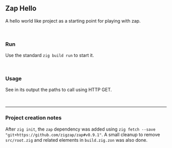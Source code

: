 ## Zap Hello

A hello world like project as a starting point for playing with zap.

<br/>

### Run

Use the standard `zig build run` to start it.

<br/>

### Usage

See in its output the paths to call using HTTP GET.

<br/>

---

### Project creation notes

After `zig init`, the `zap` dependency was added using `zig fetch --save "git+https://github.com/zigzap/zap#v0.9.1"`. A small cleanup to remove `src/root.zig` and related elements in `build.zig.zon` was also done.
